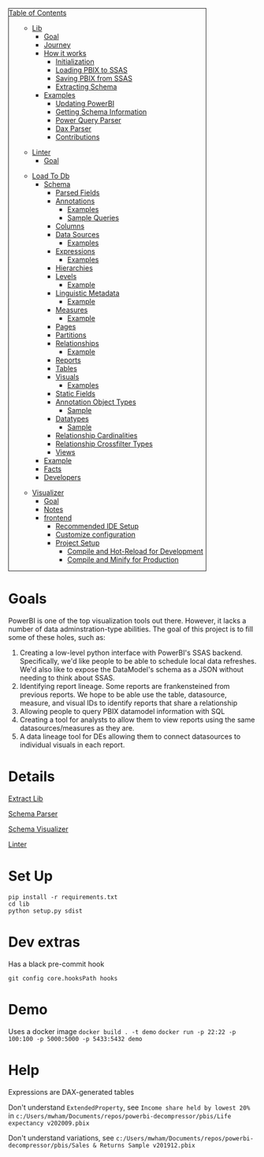 <div style="border:1px solid; max-width: 400px">
 <u>
  Table of Contents
 </u>
 <ul>
  <ul>
   <li>
    <a href="lib/README.md">
     Lib
    </a>
    <ul>
     <li>
      <a href="lib/README.md#goal">
       Goal
      </a>
     </li>
     <li>
      <a href="lib/README.md#journey">
       Journey
      </a>
     </li>
     <li>
      <a href="lib/README.md#how-it-works">
       How it works
      </a>
      <ul>
       <li>
        <a href="lib/README.md#initialization">
         Initialization
        </a>
       </li>
       <li>
        <a href="lib/README.md#loading-pbix-to-ssas">
         Loading PBIX to SSAS
        </a>
       </li>
       <li>
        <a href="lib/README.md#saving-pbix-from-ssas">
         Saving PBIX from SSAS
        </a>
       </li>
       <li>
        <a href="lib/README.md#extracting-schema">
         Extracting Schema
        </a>
       </li>
      </ul>
     </li>
     <li>
      <a href="lib/README.md#examples">
       Examples
      </a>
      <ul>
       <li>
        <a href="lib/README.md#updating-powerbi">
         Updating PowerBI
        </a>
       </li>
       <li>
        <a href="lib/README.md#getting-schema-information">
         Getting Schema Information
        </a>
       </li>
       <li>
        <a href="lib/README.md#power-query-parser">
         Power Query Parser
        </a>
       </li>
       <li>
        <a href="lib/README.md#dax-parser">
         Dax Parser
        </a>
       </li>
       <li>
        <a href="lib/README.md#contributions">
         Contributions
        </a>
       </li>
      </ul>
     </li>
    </ul>
   </li>
  </ul>
  <ul>
   <li>
    <a href="linter/README.md">
     Linter
    </a>
    <ul>
     <li>
      <a href="linter/README.md#goal">
       Goal
      </a>
     </li>
    </ul>
   </li>
  </ul>
  <ul>
   <li>
    <a href="load_to_db/README.md">
     Load To Db
    </a>
    <ul>
     <li>
      <a href="load_to_db/README.md#schema">
       Schema
      </a>
      <ul>
       <li>
        <a href="load_to_db/README.md#parsed-fields">
         Parsed Fields
        </a>
       </li>
       <li>
        <a href="load_to_db/README.md#annotations">
         Annotations
        </a>
        <ul>
         <li>
          <a href="load_to_db/README.md#examples">
           Examples
          </a>
         </li>
         <li>
          <a href="load_to_db/README.md#sample-queries">
           Sample Queries
          </a>
         </li>
        </ul>
       </li>
       <li>
        <a href="load_to_db/README.md#columns">
         Columns
        </a>
       </li>
       <li>
        <a href="load_to_db/README.md#data-sources">
         Data Sources
        </a>
        <ul>
         <li>
          <a href="load_to_db/README.md#examples_1">
           Examples
          </a>
         </li>
        </ul>
       </li>
       <li>
        <a href="load_to_db/README.md#expressions">
         Expressions
        </a>
        <ul>
         <li>
          <a href="load_to_db/README.md#examples_2">
           Examples
          </a>
         </li>
        </ul>
       </li>
       <li>
        <a href="load_to_db/README.md#hierarchies">
         Hierarchies
        </a>
       </li>
       <li>
        <a href="load_to_db/README.md#levels">
         Levels
        </a>
        <ul>
         <li>
          <a href="load_to_db/README.md#example">
           Example
          </a>
         </li>
        </ul>
       </li>
       <li>
        <a href="load_to_db/README.md#linguistic-metadata">
         Linguistic Metadata
        </a>
        <ul>
         <li>
          <a href="load_to_db/README.md#example_1">
           Example
          </a>
         </li>
        </ul>
       </li>
       <li>
        <a href="load_to_db/README.md#measures">
         Measures
        </a>
        <ul>
         <li>
          <a href="load_to_db/README.md#example_2">
           Example
          </a>
         </li>
        </ul>
       </li>
       <li>
        <a href="load_to_db/README.md#pages">
         Pages
        </a>
       </li>
       <li>
        <a href="load_to_db/README.md#partitions">
         Partitions
        </a>
       </li>
       <li>
        <a href="load_to_db/README.md#relationships">
         Relationships
        </a>
        <ul>
         <li>
          <a href="load_to_db/README.md#example_3">
           Example
          </a>
         </li>
        </ul>
       </li>
       <li>
        <a href="load_to_db/README.md#reports">
         Reports
        </a>
       </li>
       <li>
        <a href="load_to_db/README.md#tables">
         Tables
        </a>
       </li>
       <li>
        <a href="load_to_db/README.md#visuals">
         Visuals
        </a>
        <ul>
         <li>
          <a href="load_to_db/README.md#examples_3">
           Examples
          </a>
         </li>
        </ul>
       </li>
       <li>
        <a href="load_to_db/README.md#static-fields">
         Static Fields
        </a>
       </li>
       <li>
        <a href="load_to_db/README.md#annotation-object-types">
         Annotation Object Types
        </a>
        <ul>
         <li>
          <a href="load_to_db/README.md#sample">
           Sample
          </a>
         </li>
        </ul>
       </li>
       <li>
        <a href="load_to_db/README.md#datatypes">
         Datatypes
        </a>
        <ul>
         <li>
          <a href="load_to_db/README.md#sample_1">
           Sample
          </a>
         </li>
        </ul>
       </li>
       <li>
        <a href="load_to_db/README.md#relationship-cardinalities">
         Relationship Cardinalities
        </a>
       </li>
       <li>
        <a href="load_to_db/README.md#relationship-crossfilter-types">
         Relationship Crossfilter Types
        </a>
       </li>
       <li>
        <a href="load_to_db/README.md#views">
         Views
        </a>
       </li>
      </ul>
     </li>
     <li>
      <a href="load_to_db/README.md#example_4">
       Example
      </a>
     </li>
     <li>
      <a href="load_to_db/README.md#facts">
       Facts
      </a>
     </li>
     <li>
      <a href="load_to_db/README.md#developers">
       Developers
      </a>
     </li>
    </ul>
   </li>
  </ul>
  <ul>
   <li>
    <a href="visualizer/README.md">
     Visualizer
    </a>
    <ul>
     <li>
      <a href="visualizer/README.md#goal">
       Goal
      </a>
     </li>
     <li>
      <a href="visualizer/README.md#notes">
       Notes
      </a>
     </li>
     <li>
      <a href="visualizer/README.md#frontend">
       frontend
      </a>
      <ul>
       <li>
        <a href="visualizer/README.md#recommended-ide-setup">
         Recommended IDE Setup
        </a>
       </li>
       <li>
        <a href="visualizer/README.md#customize-configuration">
         Customize configuration
        </a>
       </li>
       <li>
        <a href="visualizer/README.md#project-setup">
         Project Setup
        </a>
        <ul>
         <li>
          <a href="visualizer/README.md#compile-and-hot-reload-for-development">
           Compile and Hot-Reload for Development
          </a>
         </li>
         <li>
          <a href="visualizer/README.md#compile-and-minify-for-production">
           Compile and Minify for Production
          </a>
         </li>
        </ul>
       </li>
      </ul>
     </li>
    </ul>
   </li>
  </ul>
 </ul>
</div>

# Goals

PowerBI is one of the top visualization tools out there. However, it lacks a number of data adminstration-type abilities. The goal of this project is to fill some of these holes, such as:

1. Creating a low-level python interface with PowerBI's SSAS backend. Specifically, we'd like people to be able to schedule local data refreshes. We'd also like to expose the DataModel's schema as a JSON without needing to think about SSAS.
2. Identifying report lineage. Some reports are frankensteined from previous reports. We hope to be able use the table, datasource, measure, and visual IDs to identify reports that share a relationship
3. Allowing people to query PBIX datamodel information with SQL
4. Creating a tool for analysts to allow them to view reports using the same datasources/measures as they are.
5. A data lineage tool for DEs allowing them to connect datasources to individual visuals in each report.

# Details

[Extract Lib](lib/README.md)

[Schema Parser](load_to_db/README.md)

[Schema Visualizer](visualizer/README.md)

[Linter](linter/README.md)

# Set Up

```
pip install -r requirements.txt
cd lib
python setup.py sdist
```

# Dev extras

Has a black pre-commit hook

```
git config core.hooksPath hooks
```

# Demo

Uses a docker image
`docker build . -t demo`
`docker run -p 22:22 -p 100:100 -p 5000:5000 -p 5433:5432 demo`


# Help
Expressions are DAX-generated tables

Don't understand `ExtendedProperty`, see `Income share held by lowest 20%` in `c:/Users/mwham/Documents/repos/powerbi-decompressor/pbis/Life expectancy v202009.pbix`

Don't understand variations, see `c:/Users/mwham/Documents/repos/powerbi-decompressor/pbis/Sales & Returns Sample v201912.pbix`